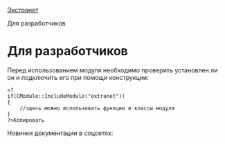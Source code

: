 [Экстранет](/api_help/extranet/index.php)

Для разработчиков

Для разработчиков
=================

Перед использованием модуля необходимо проверить установлен ли он и подключить его при помощи конструкции:

```
<? 
if(CModule::IncludeModule("extranet"))
{  
	//здесь можно использовать функции и классы модуля
} 
?>Копировать
```

Новинки документации в соцсетях: